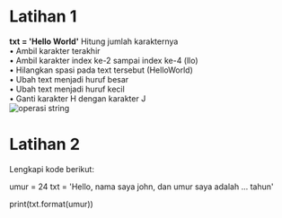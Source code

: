 # Latihan 1
**txt = 'Hello World'**
Hitung jumlah karakternya
\
• Ambil karakter terakhir
\
• Ambil karakter index ke-2 sampai index ke-4 (llo)
\
• Hilangkan spasi pada text tersebut (HelloWorld)
\
• Ubah text menjadi huruf besar
\
• Ubah text menjadi huruf kecil
\
• Ganti karakter H dengan karakter J
\
![operasi string](https://user-images.githubusercontent.com/116176746/209681807-becd6b5a-1152-49c3-940f-fabe9e382d66.png)

# Latihan 2
Lengkapi kode berikut:
>
umur = 24
txt = 'Hello, nama saya john, dan umur saya adalah
... tahun'

print(txt.format(umur))


